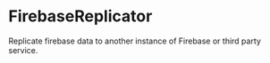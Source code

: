# FirebaseReplicator
Replicate firebase data to another instance of Firebase or third party service.

